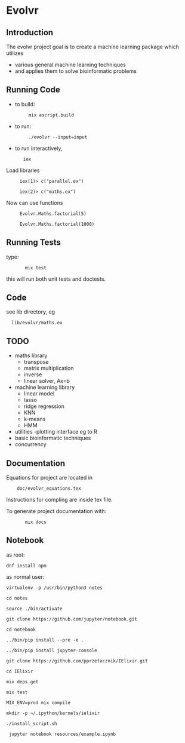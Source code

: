 Evolvr
======

Introduction
--------------

The evolvr project goal is to create a machine learning package which utilizes
* various general machine learning techniques
* and applies them to solve bioinformatic problems


Running Code
--------------
* to build:

           mix escript.build

* to run:

           ./evolvr --input=input

* to run interactively,

         iex

Load libraries

         iex(1)> c("parallel.ex")

         iex(2)> c("maths.ex")

Now can use functions

         Evolvr.Maths.factorial(5)

         Evolvr.Maths.factorial(1000)




Running Tests
--------------
type:

           mix test

this will run both unit tests and doctests.

Code
--------------
see lib directory, eg

      lib/evolvr/maths.ex


TODO
--------------
* maths library
  * transpose
  * matrix multiplication
  * inverse
  * linear solver, Ax=b
* machine learning library
  * linear model
  * lasso
  * ridge regression
  * KNN
  * k-means
  * HMM
* utilities -plotting interface eg to R
* basic bioinformatic techniques
* concurrency

Documentation
--------------
Equations for project are located in

        doc/evolvr_equations.tex

Instructions for compling are inside tex file.

To generate project documentation with:

           mix docs


Notebook
--------------
as root:

    dnf install npm

as normal user:

    virtualenv -p /usr/bin/python3 notes

    cd notes

    source ./bin/activate

    git clone https://github.com/jupyter/notebook.git

    cd notebook

    ../bin/pip install --pre -e .

    ../bin/pip install jupyter-console

    git clone https://github.com/pprzetacznik/IElixir.git

    cd IElixir

    mix deps.get

    mix test

    MIX_ENV=prod mix compile

    mkdir -p ~/.ipython/kernels/ielixir

    ./install_script.sh

     jupyter notebook resources/example.ipynb




